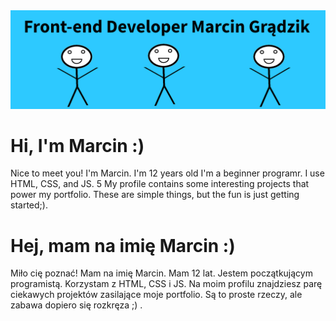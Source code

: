 <img src="https://github.com/marcing20067/marcing20067/blob/master/banner.png" alt="Marcin Grądzik banner">

# Hi, I'm Marcin :)

Nice to meet you! I'm Marcin. I'm 12 years old I'm a beginner programr. I use HTML, CSS, and JS. 5 My profile contains some interesting projects that power my portfolio.
These are simple things, but the fun is just getting started;).

# Hej, mam na imię Marcin :)

Miło cię poznać! Mam na imię Marcin. Mam 12 lat. Jestem początkującym programistą. Korzystam z HTML, CSS i JS. 
Na moim profilu znajdziesz parę ciekawych projektów zasilające moje portfolio. 
Są to proste rzeczy, ale zabawa dopiero się rozkręza ;) .
